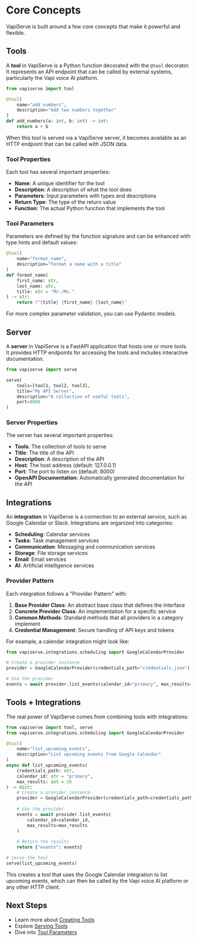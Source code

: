 # Core Concepts

VapiServe is built around a few core concepts that make it powerful and flexible.

## Tools

A **tool** in VapiServe is a Python function decorated with the `@tool` decorator. It represents an API endpoint that can be called by external systems, particularly the Vapi voice AI platform.

```python
from vapiserve import tool

@tool(
    name="add_numbers",
    description="Add two numbers together"
)
def add_numbers(a: int, b: int) -> int:
    return a + b
```

When this tool is served via a VapiServe server, it becomes available as an HTTP endpoint that can be called with JSON data.

### Tool Properties

Each tool has several important properties:

- **Name**: A unique identifier for the tool
- **Description**: A description of what the tool does
- **Parameters**: Input parameters with types and descriptions
- **Return Type**: The type of the return value
- **Function**: The actual Python function that implements the tool

### Tool Parameters

Parameters are defined by the function signature and can be enhanced with type hints and default values:

```python
@tool(
    name="format_name",
    description="Format a name with a title"
)
def format_name(
    first_name: str,
    last_name: str,
    title: str = "Mr./Ms."
) -> str:
    return f"{title} {first_name} {last_name}"
```

For more complex parameter validation, you can use Pydantic models.

## Server

A **server** in VapiServe is a FastAPI application that hosts one or more tools. It provides HTTP endpoints for accessing the tools and includes interactive documentation.

```python
from vapiserve import serve

serve(
    tools=[tool1, tool2, tool3],
    title="My API Server",
    description="A collection of useful tools",
    port=8000
)
```

### Server Properties

The server has several important properties:

- **Tools**: The collection of tools to serve
- **Title**: The title of the API
- **Description**: A description of the API
- **Host**: The host address (default: 127.0.0.1)
- **Port**: The port to listen on (default: 8000)
- **OpenAPI Documentation**: Automatically generated documentation for the API

## Integrations

An **integration** in VapiServe is a connection to an external service, such as Google Calendar or Slack. Integrations are organized into categories:

- **Scheduling**: Calendar services
- **Tasks**: Task management services
- **Communication**: Messaging and communication services
- **Storage**: File storage services
- **Email**: Email services
- **AI**: Artificial intelligence services

### Provider Pattern

Each integration follows a "Provider Pattern" with:

1. **Base Provider Class**: An abstract base class that defines the interface
2. **Concrete Provider Class**: An implementation for a specific service
3. **Common Methods**: Standard methods that all providers in a category implement
4. **Credential Management**: Secure handling of API keys and tokens

For example, a calendar integration might look like:

```python
from vapiserve.integrations.scheduling import GoogleCalendarProvider

# Create a provider instance
provider = GoogleCalendarProvider(credentials_path="credentials.json")

# Use the provider
events = await provider.list_events(calendar_id="primary", max_results=10)
```

## Tools + Integrations

The real power of VapiServe comes from combining tools with integrations:

```python
from vapiserve import tool, serve
from vapiserve.integrations.scheduling import GoogleCalendarProvider

@tool(
    name="list_upcoming_events",
    description="List upcoming events from Google Calendar"
)
async def list_upcoming_events(
    credentials_path: str,
    calendar_id: str = "primary",
    max_results: int = 10
) -> dict:
    # Create a provider instance
    provider = GoogleCalendarProvider(credentials_path=credentials_path)
    
    # Use the provider
    events = await provider.list_events(
        calendar_id=calendar_id,
        max_results=max_results
    )
    
    # Return the results
    return {"events": events}

# Serve the tool
serve(list_upcoming_events)
```

This creates a tool that uses the Google Calendar integration to list upcoming events, which can then be called by the Vapi voice AI platform or any other HTTP client.

## Next Steps

- Learn more about [Creating Tools](./creating-tools.md)
- Explore [Serving Tools](./serving-tools.md)
- Dive into [Tool Parameters](./tool-parameters.md) 